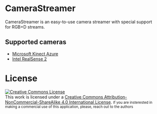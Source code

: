 # CameraStreamer
CameraStreamer is an easy-to-use camera streamer with special support for RGB+D streams.

## Supported cameras
 - [Microsoft Kinect Azure](https://azure.microsoft.com/en-us/services/kinect-dk/)
 - [Intel RealSense 2](https://www.intel.com/content/www/us/en/architecture-and-technology/realsense-overview.html)


# License
<a rel="license" href="http://creativecommons.org/licenses/by-nc-sa/4.0/"><img alt="Creative Commons License" style="border-width:0" src="https://i.creativecommons.org/l/by-nc-sa/4.0/88x31.png" /></a><br />This work is licensed under a <a rel="license" href="http://creativecommons.org/licenses/by-nc-sa/4.0/">Creative Commons Attribution-NonCommercial-ShareAlike 4.0 International License</a>.
<small>If you are insterested in making a commercial use of this application, please, reach out to the authors</small>
